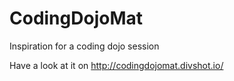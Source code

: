 # CodingDojoMat
Inspiration for a coding dojo session

Have a look at it on http://codingdojomat.divshot.io/

